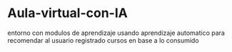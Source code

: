 # Aula-virtual-con-IA
entorno con modulos de aprendizaje usando aprendizaje automatico para recomendar al usuario registrado cursos en base a lo consumido 
